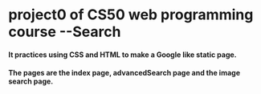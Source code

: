 # project0 of CS50 web programming course --Search

#### It practices using CSS and HTML to make a Google like static page. 
#### The pages are the index page, advancedSearch page and the image search page.